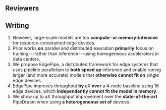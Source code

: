 ## Reviewers



## Writing

1. However, large-scale models are too **compute- or memory-intensive** for resource-constrained edge devices.
2. Prior works **on** parallel and distributed execution **primarily** focus on training---rather than inference---using homogeneous accelerators in data centers.
3. We propose EdgePipe, a distributed framework for edge systems that uses pipeline parallelism to **both speed up** inference and enable runing larger (and more accurate) models that **otherwise cannot fit on** single edge devices.
4. EdgePipe improves throughput **by** aX **over** a 4-node baseline using 16 edge devices, which **independently cannot fit the model in memory**.
5. We show up to aX throughput improvement over the **state-of-the-art** PipeDream when using **a heterogeneous set of** devices.